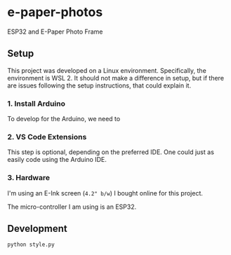 # e-paper-photos

ESP32 and E-Paper Photo Frame

## Setup

This project was developed on a Linux environment. Specifically, the environment is WSL 2. It should not make a difference in setup, but if there are issues following the setup instructions, that could explain it. 

### 1. Install Arduino

To develop for the Arduino, we need to 

### 2. VS Code Extensions

This step is optional, depending on the preferred IDE. One could just as easily code using the Arduino IDE.

### 3. Hardware

I'm using an E-Ink screen (`4.2" b/w`) I bought online for this project. 

The micro-controller I am using is an ESP32. 

## Development

```bash
python style.py
```

